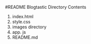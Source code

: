 #README
Blogtastic Directory Contents
  1. index.html
  2. style.css
  3. images directory
  4. app. js
  5. README.md

